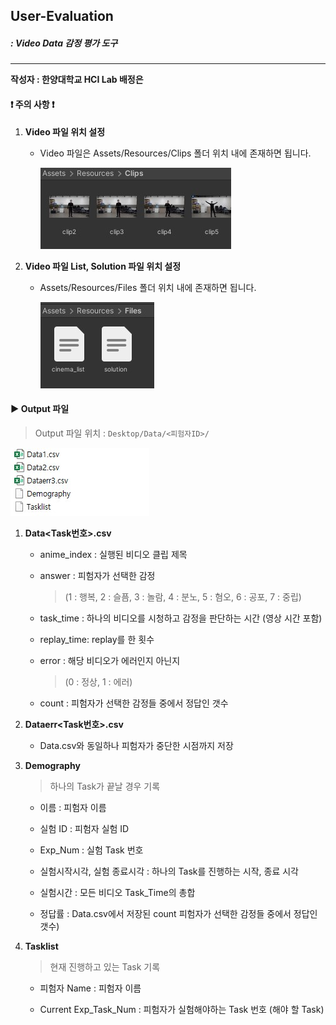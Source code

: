 ## User-Evaluation

##### : Video Data 감정 평가 도구

---

**작성자 : 한양대학교 HCI Lab 배정은**

#### :exclamation: 주의 사항 :exclamation:

1. <b>Video 파일 위치 설정</b>
   
   - Video 파일은 Assets/Resources/Clips 폴더 위치 내에 존재하면 됩니다.
     
     <img src="./README_IMG/1.jpg">

2. <b>Video 파일 List, Solution 파일 위치 설정</b>
   
   - Assets/Resources/Files 폴더 위치 내에 존재하면 됩니다.
     
     <img src="./README_IMG/2.jpg">

#### :arrow_forward: Output 파일

> Output 파일 위치  : ``Desktop/Data/<피험자ID>/``

<img src="./README_IMG/3.jpg">

1. **Data<Task번호>.csv**
   
   - anime_index : 실행된 비디오 클립 제목
   
   - answer : 피험자가 선택한 감정
     
     > (1 : 행복, 2 : 슬픔, 3 : 놀람, 4 : 분노, 5 : 혐오, 6 : 공포, 7 : 중립)
   
   - task_time : 하나의 비디오를 시청하고 감정을 판단하는 시간 (영상 시간 포함)
   
   - replay_time: replay를 한 횟수
   
   - error : 해당 비디오가 에러인지 아닌지
     
     > (0 : 정상, 1 : 에러)
   
   - count : 피험자가 선택한 감정들 중에서 정답인 갯수 

2. **Dataerr<Task번호>.csv**
   
   - Data.csv와 동일하나 피험자가 중단한 시점까지 저장

3. **Demography**
   
   >  하나의 Task가 끝날 경우 기록
   
   - 이름 : 피험자 이름
   
   - 실험 ID : 피험자 실험 ID
   
   - Exp_Num : 실험 Task 번호
   
   - 실험시작시각, 실험 종료시각 : 하나의 Task를 진행하는 시작, 종료 시각 
   
   - 실험시간 : 모든 비디오 Task_Time의 총합
   
   - 정답률 : Data.csv에서 저장된 count 피험자가 선택한 감정들 중에서 정답인 갯수)

4. **Tasklist**
   
   > 현재 진행하고 있는 Task 기록
   
   - 피험자 Name : 피험자 이름
   
   - Current Exp_Task_Num : 피험자가 실험해야하는 Task 번호 (해야 할 Task)
